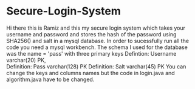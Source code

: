 # Secure-Login-System
Hi there this is Ramiz and this my secure login system which takes your username and password and stores the hash of the password using SHA256() and salt in a mysql database. In order to sucessfully run all the code you need a mysql workbench. The schema I used for the database was the name = 'pass' with three primary keys 
Defintion:
Username varchar(20) PK,  
Definition:
Pass varchar(128) PK
Definition:
Salt varchar(45) PK
You can change the keys and columns names but the code in login.java and algorithm.java have to be changed. 
